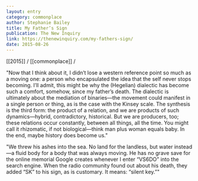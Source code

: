 ```yaml
---
layout: entry
category: commonplace
author: Stephanie Bailey
title: My Father’s Sign
publication: The New Inquiry
link: https://thenewinquiry.com/my-fathers-sign/
date: 2015-08-26
---
```


[[2015]] / [[commonplace]] / 

"Now that I think about it, I didn’t lose a western reference point so much as a moving one: a person who encapsulated the idea that the self never stops becoming. I’ll admit, this might be why the (Hegelian) dialectic has become such a comfort, somehow, since my father’s death. The dialectic is ultimately about the mediation of binaries—the movement could manifest in a single person or thing, as is the case with the Kinsey scale. The synthesis is the third form: the product of a relation, and we are products of such dynamics—hybrid, contradictory, historical. But we are producers, too; these relations occur constantly, between all things, all the time. You might call it rhizomatic, if not biological—think man plus woman equals baby. In the end, maybe history does become us."

"We threw his ashes into the sea. No land for the landless, but water instead—a fluid body for a body that was always moving. He has no grave save for the online memorial Google creates whenever I enter “VS6DO” into the search engine. When the radio community found out about his death, they added “SK” to his sign, as is customary. It means: “silent key.”"